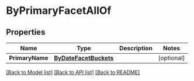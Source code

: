 # ByPrimaryFacetAllOf

## Properties

Name | Type | Description | Notes
------------ | ------------- | ------------- | -------------
**PrimaryName** | [**ByDateFacetBuckets**](by_date_facet_buckets.md) |  | [optional] 

[[Back to Model list]](../README.md#documentation-for-models) [[Back to API list]](../README.md#documentation-for-api-endpoints) [[Back to README]](../README.md)


